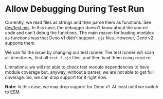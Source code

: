 # Allow Debugging During Test Run

Currently, we read files as strings and then parse them as functions. See [dev/test.mjs](../dev/test.mjs). In this case, the
debugger doesn't know about the source code and can't debug the functions. The main reason for loading modules as functions was
that Deno v1 didn't support `.cjs` files. However, Deno v2 supports them.

We can fix the issue by changing our test runner. The test runner will scan all directories, find all `test.f.cjs` files, and
then load them using `require`.

Limitations: we will not able to check test module dependencies to have module coverage but, anyway, without a parser, we are not able to get full coverage. So, we can drop support for it right now.

**Note:** In this case, we may drop support for Deno v1. At least until we switch to [ESM](./esm.md).
